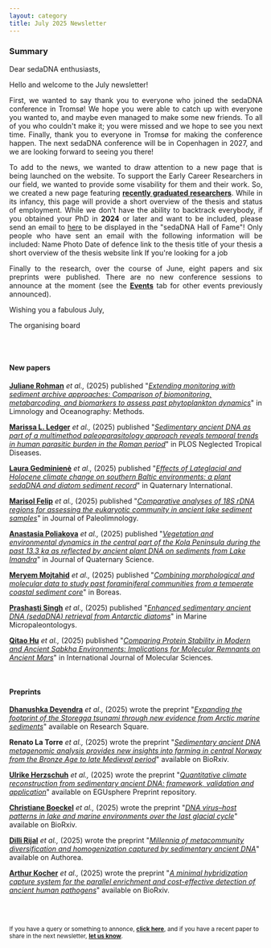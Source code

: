 ```yaml
---
layout: category
title: July 2025 Newsletter
---
```


<div class="section">
<h3 class="section-title underline">Summary</h3>
</div>

<div class="intro">
<p> Dear sedaDNA enthusiasts,</p>

<p align="justify">Hello and welcome to the July newsletter!</p>
 
<p align="justify">First, we wanted to say thank you to everyone who joined the sedaDNA conference in Tromsø! We hope you were able to catch up with everyone you wanted to, and maybe even managed to make some new friends. To all of you who couldn't make it; you were missed and we hope to see you next time. Finally, thank you to everyone in Tromsø for making the conference happen. The next sedaDNA conference will be in Copenhagen in 2027, and we are looking forward to seeing you there! </p>

<p align="justify">To add to the news, we wanted to draw attention to a new page that is being launched on the website. To support the Early Career Researchers in our field, we wanted to provide some visability for them and their work. So, we created a new page featuring <a href="https://sedadna.github.io/category/new-graduates.html"><b>recently graduated researchers</b></a>. While in its infancy, this page will provide a short overview of the thesis and status of employment. While we don't have the ability to backtrack everybody, if you obtained your PhD in <b>2024</b> or later and want to be included, please send an email to <a href="">here</a> to be displayed in the "sedaDNA Hall of Fame"! Only people who have sent an email with the following information will be included:  
Name  
Photo  
Date of defence  
 link to the thesis
 title of your thesis 
 a short overview of the thesis
website link
If you're looking for a job
 
<p align="justify">Finally to the research, over the course of June, eight papers and six preprints were published. There are no new conference sessions to announce at the moment (see the <a href="https://sedadna.github.io/category/events.html"><b>Events</b></a> tab for other events previously announced).</p> 


<p>Wishing you a fabulous July,</p>
<p>The organising board</p>
<br>
 

<br>
<div class="intro">
<h4 class="section-title underline">New papers</h4>

<p><a href="https://www.researchgate.net/profile/Juliane-Romahn-2" target="_blank"><b>Juliane Rohman</b></a><i> et al.,</i> (2025) published "<a href="https://aslopubs.onlinelibrary.wiley.com/doi/full/10.1002/lom3.10694" target="_blank"><u><i>Extending monitoring with sediment archive approaches: Comparison of biomonitoring, metabarcoding, and biomarkers to assess past phytoplankton dynamics</i></u></a>" in Limnology and Oceanography: Methods.</p>

<p><a href="https://www.researchgate.net/profile/Marissa-Ledger" target="_blank"><b>Marissa L. Ledger</b></a><i> et al.,</i> (2025) published "<a href="https://journals.plos.org/plosntds/article?id=10.1371/journal.pntd.0013135" target="_blank"><u><i>Sedimentary ancient DNA as part of a multimethod paleoparasitology approach reveals temporal trends in human parasitic burden in the Roman period</i></u></a>" in PLOS Neglected Tropical Diseases.</p>

<p><a href="https://www.researchgate.net/profile/Laura-Gedminiene/research" target="_blank"><b>Laura Gedminienė</b></a><i> et al.,</i> (2025) published "<a href="https://www.sciencedirect.com/science/article/abs/pii/S1040618225002423?casa_token=KNmw_nfiDjgAAAAA:L-rydKngfjddmDuKLpvsk6D_u3QMBazVgFISCjxyQiq5cTgpcdE5PyYav9YLijHNzazMADszIA" target="_blank"><u><i>Effects of Lateglacial and Holocene climate change on southern Baltic environments: a plant sedaDNA and diatom sediment record</i></u></a>" in Quaternary International.</p>

<p><a href="https://www.researchgate.net/profile/Marisol-Felip" target="_blank"><b>Marisol Felip</b></a><i> et al.,</i> (2025) published "<a href="https://link.springer.com/article/10.1007/s10933-025-00369-9" target="_blank"><u><i>Comparative analyses of 18S rDNA regions for assessing the eukaryotic community in ancient lake sediment samples</i></u></a>" in Journal of Paleolimnology.</p>

<p><a href="https://www.csmc.uni-hamburg.de/about/people/poliakova.html" target="_blank"><b>Anastasia Poliakova</b></a><i> et al.,</i> (2025) published "<a href="https://onlinelibrary.wiley.com/doi/full/10.1002/jqs.3729" target="_blank"><u><i>Vegetation and environmental dynamics in the central part of the Kola Peninsula during the past 13.3 ka as reflected by ancient plant DNA on sediments from Lake Imandra</i></u></a>" in Journal of Quaternary Science.</p>

<p><a href="https://www.researchgate.net/profile/Meryem-Mojtahid" target="_blank"><b>
Meryem Mojtahid</b></a><i> et al.,</i> (2025) published "<a href="https://onlinelibrary.wiley.com/doi/full/10.1111/bor.70020" target="_blank"><u><i>Combining morphological and molecular data to study past foraminiferal communities from a temperate coastal sediment core</i></u></a>" in Boreas.</p>

<p><a href="https://www.linkedin.com/in/prashasti-singh-883aa7138/" target="_blank"><b>Prashasti Singh</b></a><i> et al.,</i> (2025) published "<a href="https://www.sciencedirect.com/science/article/pii/S0377839825000428?casa_token=-OJcsu7zFVcAAAAA:x1M1iuacxW35Mv5Ri7XziYJi5yIzdGqM0NxJ-4epo_39HdJ4zin8FYCTN_J-WZAIIGnq2lv7og" target="_blank"><u><i>Enhanced sedimentary ancient DNA (sedaDNA) retrieval from Antarctic diatoms</i></u></a>" in Marine Micropaleontologys.</p>

<p><a href="https://www.researchgate.net/profile/Qitao-Hu-3/research" target="_blank"><b>Qitao Hu</b></a><i> et al.,</i> (2025) published "<a href="https://www.mdpi.com/1422-0067/26/13/5978"><u><i>Comparing Protein Stability in Modern and Ancient Sabkha Environments: Implications for Molecular Remnants on Ancient Mars</i></u></a>" in International Journal of Molecular Sciences.</p>

<br>
<div class="intro">
<h4 class="section-title underline">Preprints</h4>

<p><a href="https://www.researchgate.net/profile/Dhanushka-Devendra/research" target="_blank"><b>Dhanushka Devendra</b></a> <i> et al.,</i> (2025) wrote the preprint "<a href="https://www.researchsquare.com/article/rs-6644998/v1"><i>Expanding the footprint of the Storegga tsunami through new evidence from Arctic marine sediments</i></a>" available on Research Square.</p>

<p><a><b>Renato La Torre</b></a> <i> et al.,</i> (2025) wrote the preprint "<a href="https://www.biorxiv.org/content/10.1101/2025.06.19.660509v1.abstract"><i>Sedimentary ancient DNA metagenomic analysis provides new insights into farming in central Norway from the Bronze Age to late Medieval period</i></a>" available on BioRxiv.</p>

<p><a href="https://www.researchgate.net/profile/Ulrike-Herzschuh" target="_blank"><b>Ulrike Herzschuh</b></a> <i> et al.,</i> (2025) wrote the preprint "<a href="https://egusphere.copernicus.org/preprints/2025/egusphere-2025-2678/"><i>Quantitative climate reconstruction from sedimentary ancient DNA: framework, validation and application</i></a>" available on EGUsphere Preprint repository.</p>

<p><a href="https://www.researchgate.net/profile/Christiane-Boeckel-2/research" target="_blank"><b>Christiane Boeckel</b></a> <i> et al.,</i> (2025) wrote the preprint "<a href="https://www.biorxiv.org/content/10.1101/2025.06.18.660323v1.abstract"><i>DNA virus–host patterns in lake and marine environments over the last glacial cycle</i></a>" available on BioRxiv.</p>

<p><a href="https://www.researchgate.net/profile/Dilli-Rijal-2/research" target="_blank"><b>Dilli Rijal</b></a> <i> et al.,</i> (2025) wrote the preprint "<a href="https://www.authorea.com/doi/full/10.22541/au.174895925.54844679"><i>Millennia of metacommunity diversification and homogenization captured by sedimentary ancient DNA</i></a>" available on Authorea.</p>

<p><a href="https://www.researchgate.net/profile/Arthur-Kocher/research" target="_blank"><b>Arthur Kocher</b></a> <i> et al.,</i> (2025) wrote the preprint "<a href="https://www.biorxiv.org/content/10.1101/2025.06.02.657376v1.abstract"><i>A minimal hybridization capture system for the parallel enrichment and cost-effective detection of ancient human pathogens</i></a>" available on BioRxiv.</p>

<br>
<br>

<p><small>If you have a query or something to annonce, <a href="https://docs.google.com/spreadsheets/d/16al9KVUboXoKosvNdRKDem2EKw02TkMV2FfAqisAUk4/edit?gid=476645052#gid=476645052"><b> click here</b></a>, and if you have a recent paper to share in the next newsletter, <a href="https://docs.google.com/spreadsheets/d/1m_YCaD6FUms4bUbbB94s3VC6fpqEegxfA8bX2ynMmuQ/edit?gid=2099709637#gid=2099709637"><b>let us know</b></a>.</small></p>
